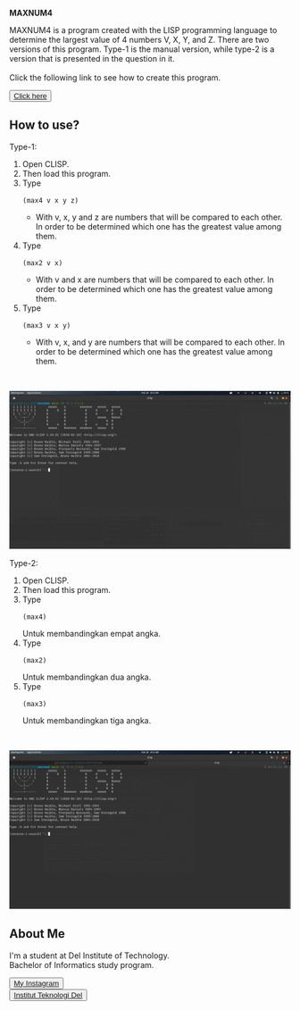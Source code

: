  <b>MAXNUM4</b>

MAXNUM4 is a program created with the LISP programming language to determine the largest value of 4 numbers V, X, Y, and Z. There are two versions of this program. Type-1 is the manual version, while type-2 is a version that is presented in the question in it. <br> <br>
Click the following link to see how to create this program.

<button><a href="https://youtu.be/WxwKAOkhoEY">Click here</a></button>
## <b> How to use? </b>

Type-1:
1. Open CLISP.
2. Then load this program.
3. Type
   ```
   (max4 v x y z)
   ```
   - With v, x, y and z are numbers that will be compared to each other. In order to be determined which one has the greatest value among them.
4. Type
   ```
   (max2 v x)
   ```
   - With v and x are numbers that will be compared to each other. In order to be determined which one has the greatest value among them.
5. Type
   ```
   (max3 v x y)
   ```
   - With v, x, and y are numbers that will be compared to each other. In order to be determined which one has the greatest value among them.

<br>

![demo-v1](demo-type1.gif)

Type-2:
1. Open CLISP.
2. Then load this program.
3. Type
   ```
   (max4)
   ```
   Untuk membandingkan empat angka.
4. Type
   ```
   (max2)
   ```
   Untuk membandingkan dua angka.
5. Type
   ```
   (max3)
   ```
   Untuk membandingkan tiga angka.

<br>

![demo-v2](demo-type2.gif)

## <b>About Me</b>

I'm a student at Del Institute of Technology. <br>
Bachelor of Informatics study program. <br>


<button><a href="https://www.instagram.com/gabrielhtg77/">My Instagram</a></button>
<br>
<button><a href="https://www.del.ac.id/">Institut Teknologi Del</a></button>
